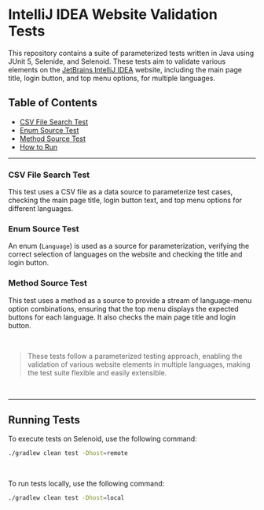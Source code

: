 # IntelliJ IDEA Website Validation Tests

This repository contains a suite of parameterized tests written in Java using JUnit 5, Selenide, and Selenoid. These tests aim to validate various elements on the [JetBrains IntelliJ IDEA](https://www.jetbrains.com/idea/) website, including the main page title, login button, and top menu options, for multiple languages.


## Table of Contents
- [CSV File Search Test](#csv-test)
- [Enum Source Test](#enum-test)
- [Method Source Test](#method-test)
- [How to Run](#run)

---

### CSV File Search Test <a id="csv-test"></a>

This test uses a CSV file as a data source to parameterize test cases, checking the main page title, login button text, and top menu options for different languages.

### Enum Source Test <a id="enum-test"></a>

An enum (`Language`) is used as a source for parameterization, verifying the correct selection of languages on the website and checking the title and login button.

### Method Source Test <a id="method-test"></a>

This test uses a method as a source to provide a stream of language-menu option combinations, ensuring that the top menu displays the expected buttons for each language. It also checks the main page title and login button.

<br>

> These tests follow a parameterized testing approach, enabling the validation of various website elements in multiple languages, making the test suite flexible and easily extensible.

<br>

---

## Running Tests <a id="run"></a>

To execute tests on Selenoid, use the following command:

```bash
./gradlew clean test -Dhost=remote
```

<br>

To run tests locally, use the following command:

```bash
./gradlew clean test -Dhost=local
```
